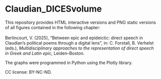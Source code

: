 # Claudian_DICESvolume

This repository provides HTML interactive versions and PNG static versions of all figures contained in the following chapter: <br><br>
Berlincourt, V. (2025), “Between epic and epideictic: direct speech in Claudian’s political poems through a digital lens”, in: C. Forstall, B. Verhelst (eds.), _Multidisciplinary approaches to the representation of direct speech in Greek and Latin epic_, Leiden–Boston.

The graphs were programmed in Python using the Plotly library.

CC license: BY-NC-ND.
